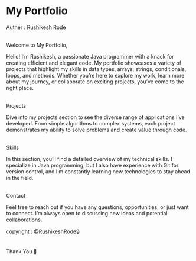 # My Portfolio

Auther : Rushikesh Rode <br><br>

Welcome to My Portfolio, <br>

Hello! I’m Rushikesh, a passionate Java programmer with a knack for creating efficient and elegant code. My portfolio showcases a variety of projects that highlight my skills in data types, arrays, strings, conditionals, loops, and methods. Whether you’re here to explore my work, learn more about my journey, or collaborate on exciting projects, you’ve come to the right place.
<br><br>

Projects <br>

Dive into my projects section to see the diverse range of applications I’ve developed. From simple algorithms to complex systems, each project demonstrates my ability to solve problems and create value through code.
<br><br>

Skills<br>

In this section, you’ll find a detailed overview of my technical skills. I specialize in Java programming, but I also have experience with Git for version control, and I’m constantly learning new technologies to stay ahead in the field.
<br><br>

Contact<br>

Feel free to reach out if you have any questions, opportunities, or just want to connect. I’m always open to discussing new ideas and potential collaborations.
<br>

copyright : @RushikeshRode🔒<br><br>

Thank You 💨
